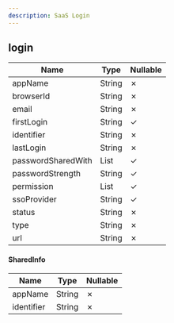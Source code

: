 ```yaml
---
description: SaaS Login
---
```

login
-----

| **Name**           | **Type**         | **Nullable** |
| ------------------ | ---------------- | ------------ |
| appName            | String           | &cross;      |
| browserId          | String           | &cross;      |
| email              | String           | &cross;      |
| firstLogin         | String           | &check;      |
| identifier         | String           | &cross;      |
| lastLogin          | String           | &cross;      |
| passwordSharedWith | List<SharedInfo> | &check;      |
| passwordStrength   | String           | &check;      |
| permission         | List<String>     | &check;      |
| ssoProvider        | String           | &check;      |
| status             | String           | &cross;      |
| type               | String           | &cross;      |
| url                | String           | &cross;      |

#### SharedInfo
| **Name**   | **Type** | **Nullable** |
| ---------- | -------- | ------------ |
| appName    | String   | &cross;      |
| identifier | String   | &cross;      |
